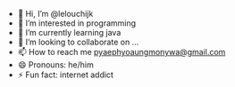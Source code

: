 - 👋 Hi, I’m @lelouchijk
- 👀 I’m interested in programming
- 🌱 I’m currently learning java
- 💞️ I’m looking to collaborate on ...
- 📫 How to reach me pyaephyoaungmonywa@gmail.com
- 😄 Pronouns: he/him
- ⚡ Fun fact: internet addict


<!---
lelouchijk/lelouchijk is a ✨ special ✨ repository because its `README.md` (this file) appears on your GitHub profile.
You can click the Preview link to take a look at your changes.
--->
